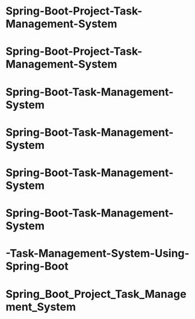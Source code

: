 # Spring-Boot-Project-Task-Management-System
# Spring-Boot-Project-Task-Management-System
# Spring-Boot-Task-Management-System
# Spring-Boot-Task-Management-System
# Spring-Boot-Task-Management-System
# Spring-Boot-Task-Management-System
# -Task-Management-System-Using-Spring-Boot
# Spring_Boot_Project_Task_Management_System
